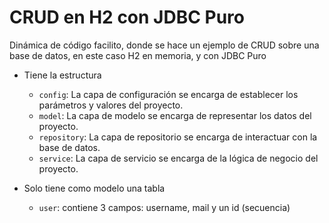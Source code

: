 # CRUD en H2 con JDBC Puro

Dinámica de código facilito, donde se hace un ejemplo de CRUD sobre una base de datos, en este caso H2 en memoria, y con JDBC Puro

- Tiene la estructura
  - `config`: La capa de configuración se encarga de establecer los parámetros y valores del proyecto.
  - `model`: La capa de modelo se encarga de representar los datos del proyecto.
  - `repository`: La capa de repositorio se encarga de interactuar con la base de datos.
  - `service`: La capa de servicio se encarga de la lógica de negocio del proyecto.


- Solo tiene como modelo una tabla
  - `user`: contiene 3 campos: username, mail y un id (secuencia)